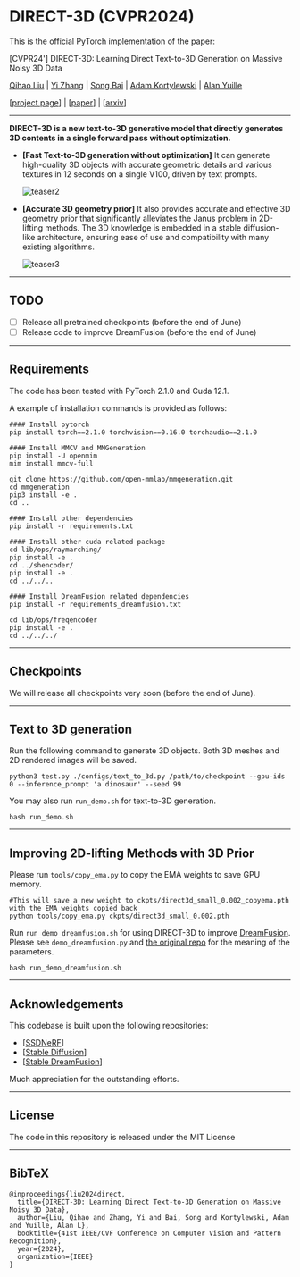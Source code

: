 # DIRECT-3D (CVPR2024)

This is the official PyTorch implementation of the paper:

[CVPR24'] DIRECT-3D: Learning Direct Text-to-3D Generation on Massive Noisy 3D Data

[Qihao Liu](https://qihao067.github.io/) | [Yi Zhang](https://edz-o.github.io/) | [Song Bai](https://songbai.site/) | [Adam Kortylewski](https://gvrl.mpi-inf.mpg.de/) | [Alan Yuille](https://cogsci.jhu.edu/directory/alan-yuille/) 

[[project page](https://direct-3d.github.io/)] | [[paper](https://arxiv.org/pdf/2406.04322)] | [[arxiv](https://arxiv.org/abs/2406.04322)]

______

**DIRECT-3D is a new text-to-3D generative model that directly generates 3D contents in a single forward pass without optimization.**

- **[Fast Text-to-3D generation without optimization]** It can generate high-quality 3D objects with accurate geometric details and various textures in 12 seconds on a single V100, driven by text prompts.

  ![teaser2](https://github.com/qihao067/direct3d/blob/main/imgs/teaser2.gif)

- **[Accurate 3D geometry prior]** It also provides accurate and effective 3D geometry prior that significantly alleviates the Janus problem in 2D-lifting methods. The 3D knowledge is embedded in a stable diffusion-like architecture, ensuring ease of use and compatibility with many existing algorithms.

  ![teaser3](https://github.com/qihao067/direct3d/blob/main/imgs/teaser3.gif)

______

## TODO

- [ ] Release all pretrained checkpoints (before the end of June)
- [ ] Release code to improve DreamFusion (before the end of June)

______

## Requirements

The code has been tested with PyTorch 2.1.0 and Cuda 12.1.

A example of installation commands is provided as follows:

```
#### Install pytorch
pip install torch==2.1.0 torchvision==0.16.0 torchaudio==2.1.0

#### Install MMCV and MMGeneration
pip install -U openmim
mim install mmcv-full

git clone https://github.com/open-mmlab/mmgeneration.git
cd mmgeneration
pip3 install -e .
cd ..

#### Install other dependencies
pip install -r requirements.txt

#### Install other cuda related package
cd lib/ops/raymarching/
pip install -e .
cd ../shencoder/
pip install -e .
cd ../../..

#### Install DreamFusion related dependencies
pip install -r requirements_dreamfusion.txt

cd lib/ops/freqencoder
pip install -e .
cd ../../../
```



______

## Checkpoints

We will release all checkpoints very soon (before the end of June). 



______

## Text to 3D generation

Run the following command to generate 3D objects. Both 3D meshes and 2D rendered images will be saved.

```
python3 test.py ./configs/text_to_3d.py /path/to/checkpoint --gpu-ids 0 --inference_prompt 'a dinosaur' --seed 99
```

You may also run  `run_demo.sh` for text-to-3D generation.

```
bash run_demo.sh
```



______

## Improving 2D-lifting Methods with 3D Prior

Please run `tools/copy_ema.py` to copy the EMA weights to save GPU memory. 

``` 
#This will save a new weight to ckpts/direct3d_small_0.002_copyema.pth with the EMA weights copied back
python tools/copy_ema.py ckpts/direct3d_small_0.002.pth
```

Run `run_demo_dreamfusion.sh` for using DIRECT-3D to improve [DreamFusion](https://dreamfusion3d.github.io/). 
Please see `demo_dreamfusion.py` and [the original repo](https://github.com/ashawkey/stable-dreamfusion) for the meaning of the parameters.
```
bash run_demo_dreamfusion.sh
```

______

## Acknowledgements

This codebase is built upon the following repositories:

- [[SSDNeRF](https://github.com/Lakonik/SSDNeRF)]
- [[Stable Diffusion](https://github.com/CompVis/stable-diffusion)]
- [[Stable DreamFusion](https://github.com/ashawkey/stable-dreamfusion)]

Much appreciation for the outstanding efforts.

____________

## License

The code in this repository is released under the MIT License

______

## BibTeX

```
@inproceedings{liu2024direct,
  title={DIRECT-3D: Learning Direct Text-to-3D Generation on Massive Noisy 3D Data},
  author={Liu, Qihao and Zhang, Yi and Bai, Song and Kortylewski, Adam and Yuille, Alan L},
  booktitle={41st IEEE/CVF Conference on Computer Vision and Pattern Recognition},
  year={2024},
  organization={IEEE}
}
```

